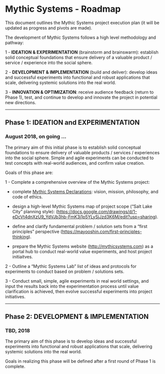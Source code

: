 # Mythic Systems - Roadmap

This document outlines the Mythic Systems project execution plan (it will be updated as progress and pivots are made).

The development of Mythic Systems follows a high level methodology and pathway:

1 - **IDEATION & EXPERIMENTATION** (brainstorm and brainswarm): establish solid conceptual foundations that ensure delivery of a valuable product / service / experience into the social sphere.

2 - **DEVELOPMENT & IMPLEMENTATION** (build and deliver): develop ideas and successful experiments into functional and robust applications that scale, delivering systemic solutions into the real world.

3 - **INNOVATION & OPTIMIZATION**: receive audience feedback (return to Phase 1), test, and continue to develop and innovate the project in potential new directions.

---

## Phase 1: IDEATION and EXPERIMENTATION
### August 2018, on going ...

The primary aim of this initial phase is to establish solid conceptual foundations to ensure delivery of valuable products / services / experiences into the social sphere.  Simple and agile experiments can be conducted to test concepts with real-world audiences, and confirm value creation.   


Goals of this phase are:

1 - Complete a comprehensive overview of the Mythic Systems project:

   - complete [Mythic Systems Declarations](Declarations.md): vision, mission, philosophy, and code of ethics.

   - design a high-level Mythic Systems map of project scope (“Salt Lake City” planning style): (https://docs.google.com/drawings/d/1-eDcVt4dnXzU9_YdVJb3hb-FmK3j1p5YLySjJzd3K6M/edit?usp=sharing).

   - define and clarify fundamental problem / solution sets from a “first principles” perspective (https://mayooshin.com/first-principles-thinking).

   - prepare the Mythic Systems website (http://mythicsystems.com) as a portal hub to conduct real-world value experiments, and host project initiaitves. 


2 - Outline a “Mythic Systems Lab” list of ideas and protocols for experiments to conduct based on problem / solutions sets.


3 - Conduct small, simple, agile experiments in real world settings, and input the results back into the experimentation process until value clarification is achieved, then evolve successful experiments into project initiatives.


---

## Phase 2: DEVELOPMENT & IMPLEMENTATION
### TBD, 2018 

The primary aim of this phase is to develop ideas and successful experiments into functional and robust applications that scale, delivering systemic solutions into the real world.

Goals in realizing this phase will be defined after a first round of Phase 1 is complete.
